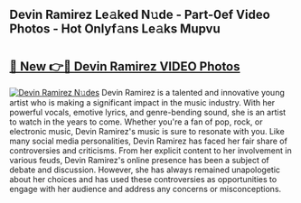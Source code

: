 ## Devin Ramirez Le𝚊ked N𝚞de - Part-0ef Video Photos - Hot Onlyf𝚊ns Le𝚊ks Mupvu

# <h2><a href="http://ac2094.deff.icu/?id=Devin+Ramirez">🔗 New 👉🔴 Devin Ramirez VIDEO Photos</a></h2>

[![Devin Ramirez N𝚞des](https://i.imgur.com/rIISA9y.gif)](http://ac2094.deff.icu/?id=Devin+Ramirez)
Devin Ramirez is a talented and innovative young artist who is making a significant impact in the music industry. With her powerful vocals, emotive lyrics, and genre-bending sound, she is an artist to watch in the years to come. Whether you're a fan of pop, rock, or electronic music, Devin Ramirez's music is sure to resonate with you. Like many social media personalities, Devin Ramirez has faced her fair share of controversies and criticisms. From her explicit content to her involvement in various feuds, Devin Ramirez's online presence has been a subject of debate and discussion. However, she has always remained unapologetic about her choices and has used these controversies as opportunities to engage with her audience and address any concerns or misconceptions.
